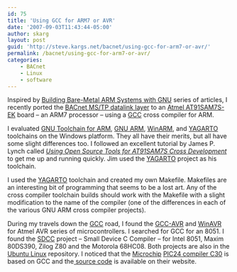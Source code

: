 ```yaml
---
id: 75
title: 'Using GCC for ARM7 or AVR'
date: '2007-09-03T11:43:44-05:00'
author: skarg
layout: post
guid: 'http://steve.kargs.net/bacnet/using-gcc-for-arm7-or-avr/'
permalink: /bacnet/using-gcc-for-arm7-or-avr/
categories:
    - BACnet
    - Linux
    - software
---
```


Inspired by [Building Bare-Metal ARM Systems with GNU](http://www.embedded.com/design/opensource/200000632?_requestid=45088) series of articles, I recently ported the [BACnet MS/TP datalink layer](http://bacnet.sourceforge.net/) to an [Atmel AT91SAM7S-EK](http://www.atmel.com/dyn/products/other_docs.asp?family_id=605) board – an ARM7 processor – using a [GCC](http://gcc.gnu.org/) cross compiler for ARM.

I evaluated [GNU Toolchain for ARM](http://www.codesourcery.com/gnu_toolchains/arm), [GNU ARM](http://www.gnuarm.com/), [WinARM](http://www.siwawi.arubi.uni-kl.de/avr_projects/arm_projects/), and [YAGARTO](http://www.yagarto.de/) toolchains on the Windows platform. They all have their merits, but all have some slight differences too. I followed an excellent tutorial by James P. Lynch called *[Using Open Source Tools for AT91SAM7S Cross Development](http://www.atmel.com/dyn/resources/prod_documents/atmel_tutorial_source.zip)* to get me up and running quickly. Jim used the [YAGARTO](http://www.yagarto.de/) project as his toolchain.

I used the [YAGARTO](http://www.yagarto.de/) toolchain and created my own Makefile. Makefiles are an interesting bit of programming that seems to be a lost art. Any of the cross compiler toolchain builds should work with the Makefile with a slight modification to the name of the compiler (one of the differences in each of the various GNU ARM cross compiler projects).

During my travels down the [GCC](http://gcc.gnu.org/) road, I found the [GCC-AVR](http://www.avrfreaks.net/wiki/index.php/Documentation:AVR_GCC/AVR_GCC_Tool_Collection) and [WinAVR](http://winavr.sourceforge.net/) for Atmel AVR series of microcontrollers. I searched for GCC for an 8051. I found the [SDCC](http://sdcc.sourceforge.net/) project – Small Device C Compiler – for Intel 8051, Maxim 80DS390, Zilog Z80 and the Motorola 68HC08. Both projects are also in the [Ubuntu Linux](http://www.ubuntu.com/) repository. I noticed that the [Microchip](http://www.microchip.com/) [PIC24 compiler C30](http://www.microchip.com/stellent/idcplg?IdcService=SS_GET_PAGE&nodeId=1406&dDocName=en010065&part=SW006012) is based on GCC and the[ source code](http://www.microchip.com/stellent/idcplg?IdcService=SS_GET_PAGE&nodeId=1406&dDocName=en023073) is available on their website.